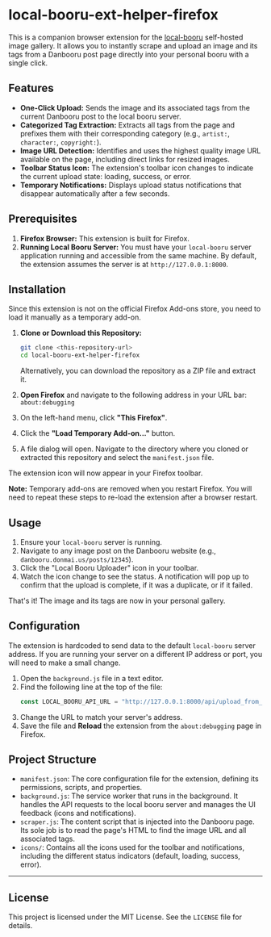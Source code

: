 # local-booru-ext-helper-firefox

This is a companion browser extension for the [local-booru](https://github.com/Hatrask/local-booru) self-hosted image gallery. It allows you to instantly scrape and upload an image and its tags from a Danbooru post page directly into your personal booru with a single click.

## Features

*   **One-Click Upload:** Sends the image and its associated tags from the current Danbooru post to the local booru server.
*   **Categorized Tag Extraction:** Extracts all tags from the page and prefixes them with their corresponding category (e.g., `artist:`, `character:`, `copyright:`).
*   **Image URL Detection:** Identifies and uses the highest quality image URL available on the page, including direct links for resized images.
*   **Toolbar Status Icon:** The extension's toolbar icon changes to indicate the current upload state: loading, success, or error.
*   **Temporary Notifications:** Displays upload status notifications that disappear automatically after a few seconds.

## Prerequisites

1.  **Firefox Browser:** This extension is built for Firefox.
2.  **Running Local Booru Server:** You must have your `local-booru` server application running and accessible from the same machine. By default, the extension assumes the server is at `http://127.0.0.1:8000`.

## Installation

Since this extension is not on the official Firefox Add-ons store, you need to load it manually as a temporary add-on.

1.  **Clone or Download this Repository:**
    ```bash
    git clone <this-repository-url>
    cd local-booru-ext-helper-firefox
    ```
    Alternatively, you can download the repository as a ZIP file and extract it.

2.  **Open Firefox** and navigate to the following address in your URL bar:
    `about:debugging`

3.  On the left-hand menu, click **"This Firefox"**.

4.  Click the **"Load Temporary Add-on..."** button.

5.  A file dialog will open. Navigate to the directory where you cloned or extracted this repository and select the `manifest.json` file.

The extension icon will now appear in your Firefox toolbar.

**Note:** Temporary add-ons are removed when you restart Firefox. You will need to repeat these steps to re-load the extension after a browser restart.

## Usage

1.  Ensure your `local-booru` server is running.
2.  Navigate to any image post on the Danbooru website (e.g., `danbooru.donmai.us/posts/12345`).
3.  Click the "Local Booru Uploader" icon in your toolbar.
4.  Watch the icon change to see the status. A notification will pop up to confirm that the upload is complete, if it was a duplicate, or if it failed.

That's it! The image and its tags are now in your personal gallery.

## Configuration

The extension is hardcoded to send data to the default `local-booru` server address. If you are running your server on a different IP address or port, you will need to make a small change.

1.  Open the `background.js` file in a text editor.
2.  Find the following line at the top of the file:
    ```javascript
    const LOCAL_BOORU_API_URL = "http://127.0.0.1:8000/api/upload_from_url";
    ```
3.  Change the URL to match your server's address.
4.  Save the file and **Reload** the extension from the `about:debugging` page in Firefox.

## Project Structure

*   `manifest.json`: The core configuration file for the extension, defining its permissions, scripts, and properties.
*   `background.js`: The service worker that runs in the background. It handles the API requests to the local booru server and manages the UI feedback (icons and notifications).
*   `scraper.js`: The content script that is injected into the Danbooru page. Its sole job is to read the page's HTML to find the image URL and all associated tags.
*   `icons/`: Contains all the icons used for the toolbar and notifications, including the different status indicators (default, loading, success, error).

---
## License

This project is licensed under the MIT License. See the `LICENSE` file for details.